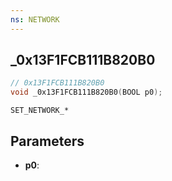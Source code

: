 ```yaml
---
ns: NETWORK
---
```

## _0x13F1FCB111B820B0

```c
// 0x13F1FCB111B820B0
void _0x13F1FCB111B820B0(BOOL p0);
```

```
SET_NETWORK_*
```

## Parameters
* **p0**: 

